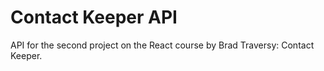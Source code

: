 # Contact Keeper API
API for the second project on the React course by Brad Traversy: Contact Keeper.
